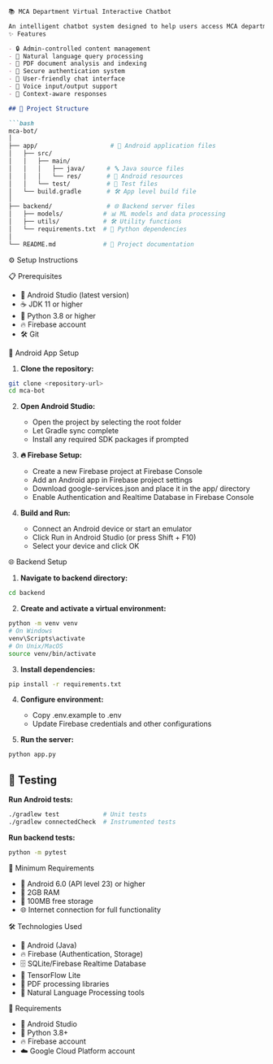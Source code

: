 ```markdown
📚 MCA Department Virtual Interactive Chatbot

An intelligent chatbot system designed to help users access MCA department-related information through natural language queries.
✨ Features

- 🔒 Admin-controlled content management
- 🧠 Natural language query processing
- 📄 PDF document analysis and indexing
- 🔑 Secure authentication system
- 💬 User-friendly chat interface
- 🎤 Voice input/output support
- 🤖 Context-aware responses

## 📂 Project Structure

```bash
mca-bot/
│
├── app/                    # 📱 Android application files
│   ├── src/
│   │   ├── main/
│   │   │   ├── java/      # 🔤 Java source files
│   │   │   └── res/       # 🎨 Android resources
│   │   └── test/          # 🧪 Test files
│   └── build.gradle       # 🛠 App level build file
│
├── backend/               # 🌐 Backend server files
│   ├── models/           # 📊 ML models and data processing
│   ├── utils/            # 🛠 Utility functions
│   └── requirements.txt  # 📜 Python dependencies
│
└── README.md             # 📖 Project documentation
```

⚙️ Setup Instructions

📋 Prerequisites

- 📱 Android Studio (latest version)
- ☕ JDK 11 or higher
- 🐍 Python 3.8 or higher
- 🔥 Firebase account
- 🛠 Git

🚀 Android App Setup

1. **Clone the repository:**
```bash
git clone <repository-url>
cd mca-bot
```

2. **Open Android Studio:**
   - Open the project by selecting the root folder
   - Let Gradle sync complete
   - Install any required SDK packages if prompted

3. **🔥 Firebase Setup:**
   - Create a new Firebase project at Firebase Console
   - Add an Android app in Firebase project settings
   - Download google-services.json and place it in the app/ directory
   - Enable Authentication and Realtime Database in Firebase Console

4. **Build and Run:**
   - Connect an Android device or start an emulator
   - Click Run in Android Studio (or press Shift + F10)
   - Select your device and click OK

🌐 Backend Setup

1. **Navigate to backend directory:**
```bash
cd backend
```

2. **Create and activate a virtual environment:**
```bash
python -m venv venv
# On Windows
venv\Scripts\activate
# On Unix/MacOS
source venv/bin/activate
```

3. **Install dependencies:**
```bash
pip install -r requirements.txt
```

4. **Configure environment:**
   - Copy .env.example to .env
   - Update Firebase credentials and other configurations

5. **Run the server:**
```bash
python app.py
```

## 🧪 Testing

**Run Android tests:**
```bash
./gradlew test            # Unit tests
./gradlew connectedCheck  # Instrumented tests
```

**Run backend tests:**
```bash
python -m pytest
```

📱 Minimum Requirements

- 📱 Android 6.0 (API level 23) or higher
- 🧠 2GB RAM
- 💾 100MB free storage
- 🌐 Internet connection for full functionality

🛠 Technologies Used

- 📱 Android (Java)
- 🔥 Firebase (Authentication, Storage)
- 🗄 SQLite/Firebase Realtime Database
- 🤖 TensorFlow Lite
- 📄 PDF processing libraries
- 🧠 Natural Language Processing tools

🌟 Requirements

- 📱 Android Studio
- 🐍 Python 3.8+
- 🔥 Firebase account
- ☁️ Google Cloud Platform account
```
